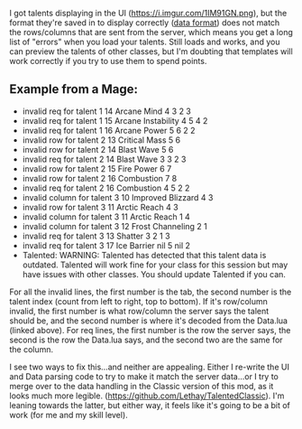 I got talents displaying in the UI (https://i.imgur.com/1IM91GN.png), but the format they're saved in to display correctly ([data format](https://github.com/LezChap/Talented_Onyxia/blob/cedd5158518a7d079d9de97a0acf86998925b6f3/Talented/Data.lua#L23-L34)) does not match the rows/columns that are sent from the server, which means you get a long list of "errors" when you load your talents.  Still loads and works, and you can preview the talents of other classes, but I'm doubting that templates will work correctly if you try to use them to spend points.

## Example from a Mage:
- invalid req for talent 1 14 Arcane Mind 4 3 2 3
- invalid req for talent 1 15 Arcane Instability 4 5 4 2
- invalid req for talent 1 16 Arcane Power 5 6 2 2
- invalid row for talent 2 13 Critical Mass 5 6
- invalid row for talent 2 14 Blast Wave 5 6
- invalid req for talent 2 14 Blast Wave 3 3 2 3
- invalid row for talent 2 15 Fire Power 6 7
- invalid row for talent 2 16 Combustion 7 8
- invalid req for talent 2 16 Combustion 4 5 2 2
- invalid column for talent 3 10 Improved Blizzard 4 3
- invalid row for talent 3 11 Arctic Reach 4 3
- invalid column for talent 3 11 Arctic Reach 1 4
- invalid column for talent 3 12 Frost Channeling 2 1
- invalid req for talent 3 13 Shatter 3 2 1 3
- invalid req for talent 3 17 Ice Barrier nil 5 nil 2
- Talented: WARNING: Talented has detected that this talent data is outdated.  Talented will work fine for your class for this session but may have issues with other classes.  You should update Talented if you can.

For all the invalid lines, the first number is the tab, the second number is the talent index (count from left to right, top to bottom).  If it's row/column invalid, the first number is what row/column the server says the talent should be, and the second number is where it's decoded from the Data.lua (linked above).  For req lines, the first number is the row the server says, the second is the row the Data.lua says, and the second two are the same for the column.

I see two ways to fix this...and neither are appealing.  Either I re-write the UI and Data parsing code to try to make it match the server data...or I try to merge over to the data handling in the Classic version of this mod, as it looks much more legible. (https://github.com/Lethay/TalentedClassic).  I'm leaning towards the latter, but either way, it feels like it's going to be a bit of work (for me and my skill level).
